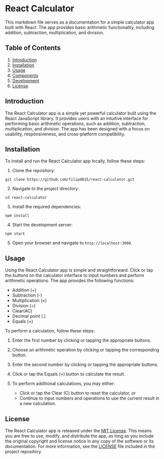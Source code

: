 # React Calculator

This markdown file serves as a documentation for a simple calculator app built with React. The app provides basic arithmetic functionality, including addition, subtraction, multiplication, and division.

## Table of Contents

1. [Introduction](#introduction)
2. [Installation](#installation)
3. [Usage](#usage)
4. [Components](#components)
5. [Development](#development)
6. [License](#license)

## Introduction

The React Calculator app is a simple yet powerful calculator built using the React JavaScript library. It provides users with an intuitive interface for performing basic arithmetic operations, such as addition, subtraction, multiplication, and division. The app has been designed with a focus on usability, responsiveness, and cross-platform compatibility.

## Installation

To install and run the React Calculator app locally, follow these steps:

1. Clone the repository:

```
git clone https://github.com/filipd815/react-calculator.git
```

2. Navigate to the project directory:

```
cd react-calculator
```

3. Install the required dependencies:

```
npm install
```

4. Start the development server:

```
npm start
```

5. Open your browser and navigate to `http://localhost:3000`.

## Usage

Using the React Calculator app is simple and straightforward. Click or tap the buttons on the calculator interface to input numbers and perform arithmetic operations. The app provides the following functions:

- Addition (+)
- Subtraction (-)
- Multiplication (×)
- Division (÷)
- Clear(AC)
- Decimal point (.)
- Equals (=)

To perform a calculation, follow these steps:

1. Enter the first number by clicking or tapping the appropriate buttons.

2. Choose an arithmetic operation by clicking or tapping the corresponding button.

3. Enter the second number by clicking or tapping the appropriate buttons.

4. Click or tap the Equals (=) button to calculate the result.

5. To perform additional calculations, you may either:

    - Click or tap the Clear (C) button to reset the calculator, or
    - Continue to input numbers and operations to use the current result in a new calculation.

## License

The React Calculator app is released under the [MIT License](https://opensource.org/licenses/MIT). This means you are free to use, modify, and distribute the app, as long as you include the original copyright and license notice in any copy of the software or its documentation. For more information, see the [LICENSE](LICENSE) file included in the project repository.